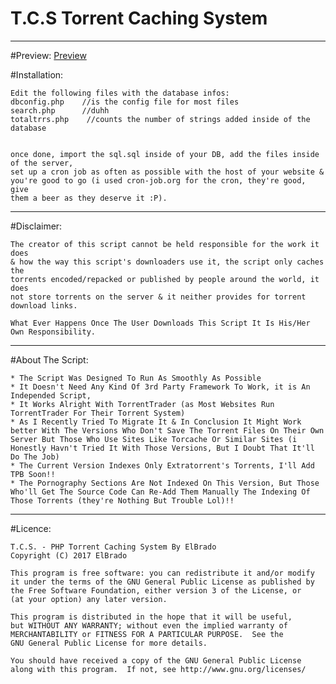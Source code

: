 # T.C.S Torrent Caching System
___________________________________________________________________
#Preview:
<a href="https://tcs.elbrado.cf/cache">Preview</a>

#Installation:

    Edit the following files with the database infos:
    dbconfig.php    //is the config file for most files
    search.php      //duhh
    totaltrrs.php    //counts the number of strings added inside of the database 


    once done, import the sql.sql inside of your DB, add the files inside of the server,
    set up a cron job as often as possible with the host of your website & 
    you're good to go (i used cron-job.org for the cron, they're good, give 
    them a beer as they deserve it :P).


___________________________________________________________________
#Disclaimer:

    The creator of this script cannot be held responsible for the work it does 
    & how the way this script's downloaders use it, the script only caches the 
    torrents encoded/repacked or published by people around the world, it does 
    not store torrents on the server & it neither provides for torrent 
    download links.

    What Ever Happens Once The User Downloads This Script It Is His/Her Own Responsibility.


___________________________________________________________________
#About The Script:

    * The Script Was Designed To Run As Smoothly As Possible
    * It Doesn't Need Any Kind Of 3rd Party Framework To Work, it is An Independed Script,
    * It Works Alright With TorrentTrader (as Most Websites Run TorrentTrader For Their Torrent System)
    * As I Recently Tried To Migrate It & In Conclusion It Might Work better With The Versions Who Don't Save The Torrent Files On Their Own Server But Those Who Use Sites Like Torcache Or Similar Sites (i Honestly Havn't Tried It With Those Versions, But I Doubt That It'll Do The Job)
    * The Current Version Indexes Only Extratorrent's Torrents, I'll Add TPB Soon!!
    * The Pornography Sections Are Not Indexed On This Version, But Those Who'll Get The Source Code Can Re-Add Them Manually The Indexing Of Those Torrents (they're Nothing But Trouble Lol)!!
___________________________________________________________________
#Licence:


    T.C.S. - PHP Torrent Caching System By ElBrado
    Copyright (C) 2017 ElBrado

    This program is free software: you can redistribute it and/or modify
    it under the terms of the GNU General Public License as published by
    the Free Software Foundation, either version 3 of the License, or
    (at your option) any later version.

    This program is distributed in the hope that it will be useful,
    but WITHOUT ANY WARRANTY; without even the implied warranty of
    MERCHANTABILITY or FITNESS FOR A PARTICULAR PURPOSE.  See the
    GNU General Public License for more details.

    You should have received a copy of the GNU General Public License
    along with this program.  If not, see http://www.gnu.org/licenses/
